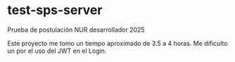 # test-sps-server
Prueba de postulación NUR desarrollador 2025

Este proyecto me tomo un tiempo aproximado de 3.5 a 4 horas.
Me dificulto un por el uso del JWT en el Login.
